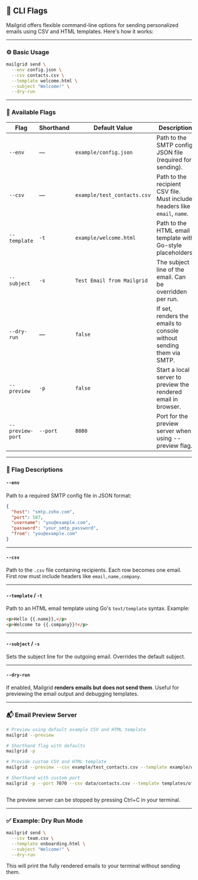 ## 🏁 CLI Flags

Mailgrid offers flexible command-line options for sending personalized emails using CSV and HTML templates. Here's how it works:

---

### ⚙️ Basic Usage

```bash
mailgrid send \
  --env config.json \
  --csv contacts.csv \
  --template welcome.html \
  --subject "Welcome!" \
  --dry-run
```

---

### 📁 Available Flags

| Flag            | Shorthand | Default Value               | Description                                                                |
| --------------- | --------- | --------------------------- | -------------------------------------------------------------------------- |
| `--env`         | —         | `example/config.json`       | Path to the SMTP config JSON file (required for sending).                  |
| `--csv`         | —         | `example/test_contacts.csv` | Path to the recipient CSV file. Must include headers like `email`, `name`. |
| `--template`    | `-t`      | `example/welcome.html`      | Path to the HTML email template with Go-style placeholders.                |
| `--subject`     | `-s`      | `Test Email from Mailgrid`  | The subject line of the email. Can be overridden per run.                 |
| `--dry-run`     | —         | `false`                     | If set, renders the emails to console without sending them via SMTP.       |
| `--preview`     | `-p`       | `false`                     | Start a local server to preview the rendered email in browser.             |
| `--preview-port`| `--port`   | `8080`                      | Port for the preview server when using --preview flag.                     |

---

### 📌 Flag Descriptions

#### `--env`

Path to a required SMTP config file in JSON format:

```json
{
  "host": "smtp.zoho.com",
  "port": 587,
  "username": "you@example.com",
  "password": "your_smtp_password",
  "from": "you@example.com"
}
```

---

#### `--csv`

Path to the `.csv` file containing recipients.
Each row becomes one email. First row must include headers like `email,name,company`.

---

#### `--template` / `-t`

Path to an HTML email template using Go's `text/template` syntax.
Example:

```html
<p>Hello {{.name}},</p>
<p>Welcome to {{.company}}!</p>
```

---

#### `--subject` / `-s`

Sets the subject line for the outgoing email.
Overrides the default subject.

---

#### `--dry-run`

If enabled, Mailgrid **renders emails but does not send them**.
Useful for previewing the email output and debugging templates.

---

### 📬 Email Preview Server

```bash
# Preview using default example CSV and HTML template
mailgrid --preview

# Shorthand flag with defaults
mailgrid -p

# Provide custom CSV and HTML template
mailgrid --preview --csv example/test_contacts.csv --template example/welcome.html

# Shorthand with custom port
mailgrid -p --port 7070 --csv data/contacts.csv --template templates/offer.html



```

The preview server can be stopped by pressing Ctrl+C in your terminal.

---

### ✅ Example: Dry Run Mode

```bash
mailgrid send \
  --csv team.csv \
  --template onboarding.html \
  --subject "Welcome!" \
  --dry-run
```

This will print the fully rendered emails to your terminal without sending them.
